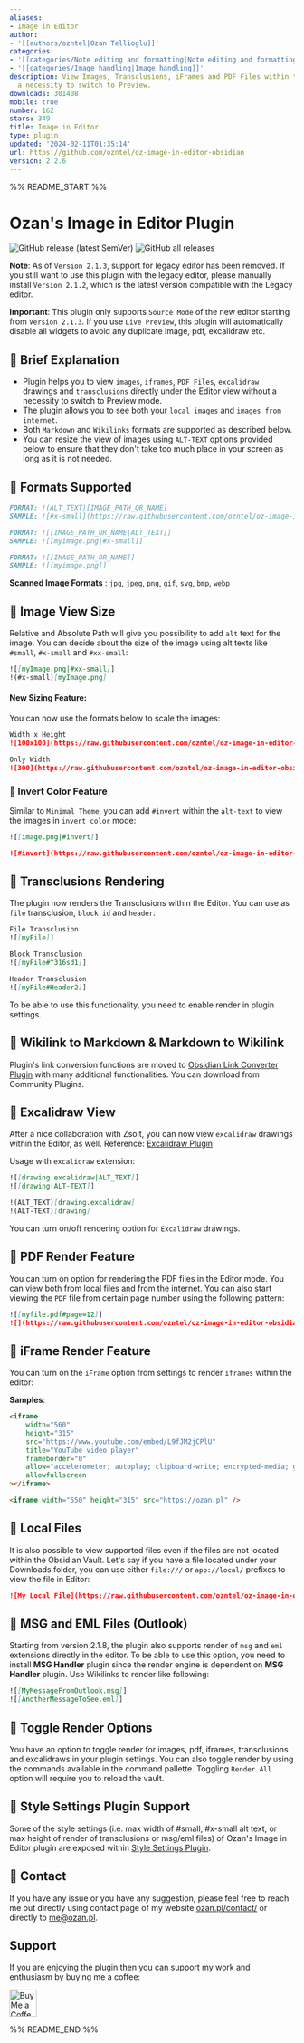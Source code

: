 ```yaml
---
aliases:
- Image in Editor
author:
- '[[authors/ozntel|Ozan Tellioglu]]'
categories:
- '[[categories/Note editing and formatting|Note editing and formatting]]'
- '[[categories/Image handling|Image handling]]'
description: View Images, Transclusions, iFrames and PDF Files within the Editor without
  a necessity to switch to Preview.
downloads: 301408
mobile: true
number: 162
stars: 349
title: Image in Editor
type: plugin
updated: '2024-02-11T01:35:14'
url: https://github.com/ozntel/oz-image-in-editor-obsidian
version: 2.2.6
---
```


%% README_START %%

# Ozan's Image in Editor Plugin

![GitHub release (latest SemVer)](https://img.shields.io/github/v/release/ozntel/oz-image-in-editor-obsidian?style=for-the-badge)
![GitHub all releases](https://img.shields.io/github/downloads/ozntel/oz-image-in-editor-obsidian/total?style=for-the-badge)

**Note**: As of `Version 2.1.3`, support for legacy editor has been removed. If you still want to use this plugin with the legacy editor, please manually install `Version 2.1.2`, which is the latest version compatible with the Legacy editor.

**Important**: This plugin only supports `Source Mode` of the new editor starting from `Version 2.1.3`. If you use `Live Preview`, this plugin will automatically disable all widgets to avoid any duplicate image, pdf, excalidraw etc.

## 📕 Brief Explanation

-   Plugin helps you to view `images`, `iframes`, `PDF Files`, `excalidraw` drawings and `transclusions` directly under the Editor view without a necessity to switch to Preview mode.
-   The plugin allows you to see both your `local images` and `images from internet`.
-   Both `Markdown` and `Wikilinks` formats are supported as described below.
-   You can resize the view of images using `ALT-TEXT` options provided below to ensure that they don't take too much place in your screen as long as it is not needed.

## 📕 Formats Supported

```markdown
FORMAT: !(ALT_TEXT)[IMAGE_PATH_OR_NAME]
SAMPLE: ![#x-small](https://raw.githubusercontent.com/ozntel/oz-image-in-editor-obsidian/HEAD/myimage.png)
```

```markdown
FORMAT: ![[IMAGE_PATH_OR_NAME|ALT_TEXT]]
SAMPLE: ![[myimage.png|#x-small]]
```

```markdown
FORMAT: ![[IMAGE_PATH_OR_NAME]]
SAMPLE: ![[myimage.png]]
```

**Scanned Image Formats** : `jpg`, `jpeg`, `png`, `gif`, `svg`, `bmp`, `webp`

## 📕 Image View Size

Relative and Absolute Path will give you possibility to add `alt` text for the image. You can decide about the size of the image using alt texts like `#small`, `#x-small` and `#xx-small`:

```markdown
![[myImage.png|#xx-small]]
!(#x-small)[myImage.png]
```

#### New Sizing Feature:

You can now use the formats below to scale the images:

```markdown
Width x Height
![100x100](https://raw.githubusercontent.com/ozntel/oz-image-in-editor-obsidian/HEAD/image.png)
```

```markdown
Only Width
![300](https://raw.githubusercontent.com/ozntel/oz-image-in-editor-obsidian/HEAD/image.png)
```

### 📕 Invert Color Feature

Similar to `Minimal Theme`, you can add `#invert` within the `alt-text` to view the images in `invert color` mode:

```markdown
![[image.png|#invert]]
```

```markdown
![#invert](https://raw.githubusercontent.com/ozntel/oz-image-in-editor-obsidian/HEAD/image.png)
```

## 📕 Transclusions Rendering

The plugin now renders the Transclusions within the Editor. You can use as `file` transclusion, `block id` and `header`:

```markdown
File Transclusion
![[myFile]]
```

```markdown
Block Transclusion
![[myFile#^316sd1]]
```

```markdown
Header Transclusion
![[myFile#Header2]]
```

To be able to use this functionality, you need to enable render in plugin settings.

## 📕 Wikilink to Markdown & Markdown to Wikilink

Plugin's link conversion functions are moved to [Obsidian Link Converter Plugin](https://github.com/ozntel/obsidian-link-converter) with many additional functionalities. You can download from Community Plugins.

## 📕 Excalidraw View

After a nice collaboration with Zsolt, you can now view `excalidraw` drawings within the Editor, as well. Reference: <a href="https://github.com/zsviczian/obsidian-excalidraw-plugin">Excalidraw Plugin</a>

Usage with `excalidraw` extension:

```markdown
![[drawing.excalidraw|ALT_TEXT]]
![[drawing|ALT-TEXT]]
```

```markdown
!(ALT_TEXT)[drawing.excalidraw]
!(ALT-TEXT)[drawing]
```

You can turn on/off rendering option for `Excalidraw` drawings.

## 📕 PDF Render Feature

You can turn on option for rendering the PDF files in the Editor mode.
You can view both from local files and from the internet.
You can also start viewing the `PDF` file from certain page number using the following pattern:

```markdown
![[myfile.pdf#page=12]]
![](https://raw.githubusercontent.com/ozntel/oz-image-in-editor-obsidian/HEAD/myfile.pdf#page=12)
```

## 📕 iFrame Render Feature

You can turn on the `iFrame` option from settings to render `iframes` within the editor:

**Samples**:

```html
<iframe
    width="560"
    height="315"
    src="https://www.youtube.com/embed/L9fJM2jCPlU"
    title="YouTube video player"
    frameborder="0"
    allow="accelerometer; autoplay; clipboard-write; encrypted-media; gyroscope; picture-in-picture; web-share"
    allowfullscreen
></iframe>
```

```html
<iframe width="550" height="315" src="https://ozan.pl" />
```

## 📕 Local Files

It is also possible to view supported files even if the files are not located within the Obsidian Vault. Let's say if you have a file located under your Downloads folder, you can use either `file:///` or `app://local/` prefixes to view the file in Editor:

```md
![My Local File](https://raw.githubusercontent.com/ozntel/oz-image-in-editor-obsidian/HEAD/file:////Users/mycomputer/Downloads/Images/IMG_1122.jpg)
```

## 📕 MSG and EML Files (Outlook)

Starting from version 2.1.8, the plugin also supports render of `msg` and `eml` extensions directly in the editor. To be able to use this option, you need to install **MSG Handler** plugin since the render engine is dependent on **MSG Handler** plugin. Use Wikilinks to render like following:

```md
![[MyMessageFromOutlook.msg]]
![[AnotherMessageToSee.eml]]
```

## 📕 Toggle Render Options

You have an option to toggle render for images, pdf, iframes, transclusions and excalidraws in your plugin settings. You can also toggle render by using the commands available in the command pallette. Toggling `Render All` option will require you to reload the vault.

## 📕 Style Settings Plugin Support

Some of the style settings (i.e. max width of #small, #x-small alt text, or max height of render of transclusions or msg/eml files) of Ozan's Image in Editor plugin are exposed within [Style Settings Plugin](https://github.com/mgmeyers/obsidian-style-settings).

## 📕 Contact

If you have any issue or you have any suggestion, please feel free to reach me out directly using contact page of my website [ozan.pl/contact/](https://www.ozan.pl/contact/) or directly to <me@ozan.pl>.

## Support

If you are enjoying the plugin then you can support my work and enthusiasm by buying me a coffee:

<a href='https://ko-fi.com/L3L356V6Q' target='_blank'>
    <img height='48' style='border:0px;height:48px;' src='https://cdn.ko-fi.com/cdn/kofi1.png?v=2' border='0' alt='Buy Me a Coffee at ko-fi.com' />
</a>


%% README_END %%
